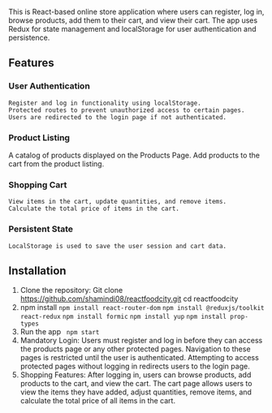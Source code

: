 This is React-based online store application where users can register, log in, browse products, add them to their cart, and view their cart. The app uses Redux for state management and localStorage for user authentication and persistence.

## Features
 ### User Authentication

    Register and log in functionality using localStorage.
    Protected routes to prevent unauthorized access to certain pages.
    Users are redirected to the login page if not authenticated.

### Product Listing

   A catalog of products displayed on the Products Page.
    Add products to the cart from the product listing.

### Shopping Cart

    View items in the cart, update quantities, and remove items.
    Calculate the total price of items in the cart.

### Persistent State
    
    LocalStorage is used to save the user session and cart data.
## Installation
1.	Clone the repository:
Git clone https://github.com/shamindi08/reactfoodcity.git
cd reactfoodcity
2.	npm install
`npm install react-router-dom`
`npm install @reduxjs/toolkit react-redux`
`npm install formic`
`npm install yup`
`npm install prop-types`
3.	Run the app
 ` npm start`
4.	  Mandatory Login: Users must register and log in before they can access the products page or any other protected pages. Navigation to these pages is restricted until the user is authenticated. Attempting to access protected pages without logging in redirects users to the login page.
5.	 Shopping Features:
   After logging in, users can browse products, add products to the cart, and view the cart.
  The cart page allows users to view the items they have added, adjust quantities, remove items, and calculate the total price of all items in the cart.
	
